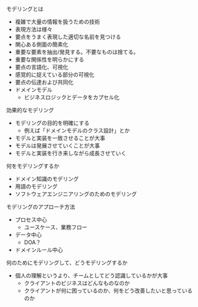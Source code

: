 


モデリングとは

- 複雑で大量の情報を扱うための技術
- 表現方法は様々
- 要点をうまく表現した適切な名前を見つける
- 関心ある側面の簡素化
- 重要な要素を抽出/発見する。不要なものは捨てる。
- 重要な関係性を明らかにする
- 要点の言語化、可視化
- 感覚的に捉えている部分の可視化
- 要点の伝達および共同化
- ドメインモデル
  - ビジネスロジックとデータをカプセル化


効果的なモデリング

- モデリングの目的を明確にする
  - 例えば「ドメインモデルのクラス設計」とか
- モデルと実装を一致させることが大事
- モデルは発展させていくことが大事
- モデルと実装を行き来しながら成長させていく


何をモデリングするか

- ドメイン知識のモデリング
- 用語のモデリング
- ソフトウェアエンジニアリングのためのモデリング


モデリングのアプローチ方法

- プロセス中心
  - ユースケース、業務フロー
- データ中心
  - DOA？
- ドメインルール中心


何のためにモデリングして、どうモデリングするか

- 個人の理解というより、チームとしてどう認識しているかが大事
  - クライアントのビジネスはどんなものなのか
  - クライアントが何に困っているのか、何をどう改善したいと思っているのか













